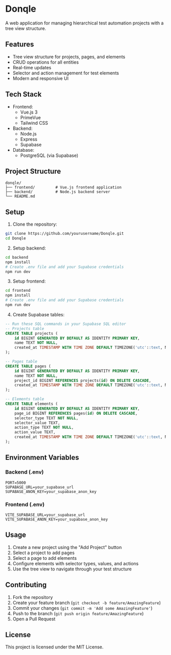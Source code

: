 # Donqle

A web application for managing hierarchical test automation projects with a tree view structure.

## Features

- Tree view structure for projects, pages, and elements
- CRUD operations for all entities
- Real-time updates
- Selector and action management for test elements
- Modern and responsive UI

## Tech Stack

- Frontend:
  - Vue.js 3
  - PrimeVue
  - Tailwind CSS
- Backend:
  - Node.js
  - Express
  - Supabase
- Database:
  - PostgreSQL (via Supabase)

## Project Structure

```
donqle/
├── frontend/         # Vue.js frontend application
├── backend/          # Node.js backend server
└── README.md
```

## Setup

1. Clone the repository:
```bash
git clone https://github.com/yourusername/Donqle.git
cd Donqle
```

2. Setup backend:
```bash
cd backend
npm install
# Create .env file and add your Supabase credentials
npm run dev
```

3. Setup frontend:
```bash
cd frontend
npm install
# Create .env file and add your Supabase credentials
npm run dev
```

4. Create Supabase tables:
```sql
-- Run these SQL commands in your Supabase SQL editor
-- Projects table
CREATE TABLE projects (
    id BIGINT GENERATED BY DEFAULT AS IDENTITY PRIMARY KEY,
    name TEXT NOT NULL,
    created_at TIMESTAMP WITH TIME ZONE DEFAULT TIMEZONE('utc'::text, NOW()) NOT NULL
);

-- Pages table
CREATE TABLE pages (
    id BIGINT GENERATED BY DEFAULT AS IDENTITY PRIMARY KEY,
    name TEXT NOT NULL,
    project_id BIGINT REFERENCES projects(id) ON DELETE CASCADE,
    created_at TIMESTAMP WITH TIME ZONE DEFAULT TIMEZONE('utc'::text, NOW()) NOT NULL
);

-- Elements table
CREATE TABLE elements (
    id BIGINT GENERATED BY DEFAULT AS IDENTITY PRIMARY KEY,
    page_id BIGINT REFERENCES pages(id) ON DELETE CASCADE,
    selector_type TEXT NOT NULL,
    selector_value TEXT,
    action_type TEXT NOT NULL,
    action_value TEXT,
    created_at TIMESTAMP WITH TIME ZONE DEFAULT TIMEZONE('utc'::text, NOW()) NOT NULL
);
```

## Environment Variables

### Backend (.env)
```
PORT=5000
SUPABASE_URL=your_supabase_url
SUPABASE_ANON_KEY=your_supabase_anon_key
```

### Frontend (.env)
```
VITE_SUPABASE_URL=your_supabase_url
VITE_SUPABASE_ANON_KEY=your_supabase_anon_key
```

## Usage

1. Create a new project using the "Add Project" button
2. Select a project to add pages
3. Select a page to add elements
4. Configure elements with selector types, values, and actions
5. Use the tree view to navigate through your test structure

## Contributing

1. Fork the repository
2. Create your feature branch (`git checkout -b feature/AmazingFeature`)
3. Commit your changes (`git commit -m 'Add some AmazingFeature'`)
4. Push to the branch (`git push origin feature/AmazingFeature`)
5. Open a Pull Request

## License

This project is licensed under the MIT License. 
